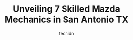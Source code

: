 ---
layout: ampstory
image: https://images.unsplash.com/photo-1508051258-1607bf9363da?ixlib=rb-4.0.3&ixid=MnwxMjA3fDB8MHxwaG90by1wYWdlfHx8fGVufDB8fHx8&auto=format&fit=crop&w=640&h=853&q=80
author: techidn
featured: false
description: Looking for reliable and skilled Mazda Mechanic in San Antonio TX, USA? Your search ends here with the 7 best Mazda Mechanic in town. With their expertise and commitment to delivering except
title: Unveiling 7 Skilled Mazda Mechanics in San Antonio TX
cover:
   title: Unveiling 7 Skilled Mazda Mechanics in San Antonio TX
   subtitle: Rickpate
   background: https://images.unsplash.com/photo-1508051258-1607bf9363da?ixlib=rb-4.0.3&ixid=MnwxMjA3fDB8MHxwaG90by1wYWdlfHx8fGVufDB8fHx8&auto=format&fit=crop&w=640&h=853&q=80

pages: 
 - layout: thirds
   top: <h1>#1 World Car Mazda North</h1>
   bottom: "<p>On 7/9/22 I took my Hispanic step son and his wife to World Car Mazda North. Oh by they way I am Black…. We went there to find a Mazda and was greeted by salesman Tim W</p>"
   background: https://www.knot35.com/toplist/wp-content/uploads/2023/06/best-mazda-mechanic-1-in-san-antonio-tx-1685831576.jpeg
   backgroundblur: true
 - layout: thirds
   top: <h1>#2 Mazda at World Car San Antonio</h1>
   bottom: "<p>4220 Fredericksburg Rd Bldg. 2, San Antonio, TX 78201, United States</p>"
   background: https://www.knot35.com/toplist/wp-content/uploads/2023/06/best-mazda-mechanic-2-in-san-antonio-tx-1685831576.jpeg
   cta:
      link: https://www.knot35.com/toplist/unveiling-7-skilled-mazda-mechanics-in-san-antonio-tx/
      text: Unveiling 7 Skilled Mazda Mechanics in San Antonio TX
 - layout: thirds
   top: <h1>#3 Speedy Auto Service Shop</h1>
   bottom: "<p>6852 Ingram Rd, San Antonio, TX 78238, United States</p>"
   background: https://www.knot35.com/toplist/wp-content/uploads/2023/06/best-mazda-mechanic-3-in-san-antonio-tx-1685831577.jpeg
   cta:
      link: https://www.knot35.com/toplist/unveiling-7-skilled-mazda-mechanics-in-san-antonio-tx/
      text: Unveiling 7 Skilled Mazda Mechanics in San Antonio TX
 - layout: thirds
   top: <h1>#4 Pharaoh Imports & Domestics</h1>
   bottom: "<p>5555 Randolph Blvd, San Antonio, TX 78233, United States</p>"
   background: https://images.unsplash.com/photo-1536745287225-21d689278fd1?ixlib=rb-4.0.3&ixid=MnwxMjA3fDB8MHxwaG90by1wYWdlfHx8fGVufDB8fHx8&auto=format&fit=crop&w=640&h=853&q=80
   cta:
      link: https://www.knot35.com/toplist/unveiling-7-skilled-mazda-mechanics-in-san-antonio-tx/
      text: Unveiling 7 Skilled Mazda Mechanics in San Antonio TX
 - layout: thirds
   top: <h1>#5 Auto Pros Auto Repair</h1>
   bottom: "<p>6987 San Pedro Ave, San Antonio, TX 78216, United States</p>"
   background: https://images.unsplash.com/photo-1574169208507-84376144848b?ixlib=rb-4.0.3&ixid=MnwxMjA3fDB8MHxwaG90by1wYWdlfHx8fGVufDB8fHx8&auto=format&fit=crop&w=640&h=853&q=80
   cta:
      link: https://www.knot35.com/toplist/unveiling-7-skilled-mazda-mechanics-in-san-antonio-tx/
      text: Unveiling 7 Skilled Mazda Mechanics in San Antonio TX
 - layout: thirds
   top: <h1>#6 Mendo Motorz Auto Center</h1>
   bottom: "<p>6525 Walzem Rd, San Antonio, TX 78239, United States</p>"
   background: https://images.unsplash.com/photo-1552083974-186346191183?ixlib=rb-4.0.3&ixid=MnwxMjA3fDB8MHxwaG90by1wYWdlfHx8fGVufDB8fHx8&auto=format&fit=crop&w=640&h=853&q=80
   cta:
      link: https://www.knot35.com/toplist/unveiling-7-skilled-mazda-mechanics-in-san-antonio-tx/
      text: Unveiling 7 Skilled Mazda Mechanics in San Antonio TX
 - layout: thirds
   top: <h1>#7 Certified Automotive Repair Service</h1>
   bottom: "<p>108 Nova Mae Dr, San Antonio, TX 78216, United States</p>"
   background: https://images.unsplash.com/photo-1489648022186-8f49310909a0?ixlib=rb-4.0.3&ixid=MnwxMjA3fDB8MHxwaG90by1wYWdlfHx8fGVufDB8fHx8&auto=format&fit=crop&w=640&h=853&q=80
   cta:
      link: https://www.knot35.com/toplist/unveiling-7-skilled-mazda-mechanics-in-san-antonio-tx/
      text: Unveiling 7 Skilled Mazda Mechanics in San Antonio TX
 - layout: thirds
   middle: Continue reading...
   background: https://images.unsplash.com/photo-1609083590460-7b8cc0ca65f8?ixlib=rb-4.0.3&ixid=MnwxMjA3fDB8MHxwaG90by1wYWdlfHx8fGVufDB8fHx8&auto=format&fit=crop&w=640&h=853&q=80
   cta:
      link: https://www.knot35.com/toplist/unveiling-7-skilled-mazda-mechanics-in-san-antonio-tx/
      text: Unveiling 7 Skilled Mazda Mechanics in San Antonio TX
      
---